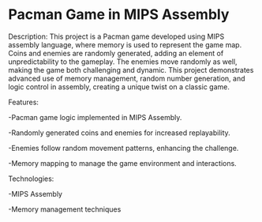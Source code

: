 # Pacman Game in MIPS Assembly
Description:
This project is a Pacman game developed using MIPS assembly language, where memory is used to represent the game map. Coins and enemies are randomly generated, adding an element of unpredictability to the gameplay. The enemies move randomly as well, making the game both challenging and dynamic. This project demonstrates advanced use of memory management, random number generation, and logic control in assembly, creating a unique twist on a classic game.

Features:

-Pacman game logic implemented in MIPS Assembly.

-Randomly generated coins and enemies for increased replayability.

-Enemies follow random movement patterns, enhancing the challenge.

-Memory mapping to manage the game environment and interactions.

Technologies:

-MIPS Assembly

-Memory management techniques
